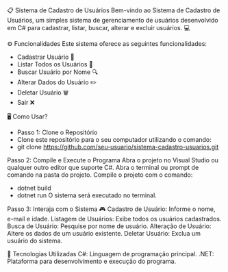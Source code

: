 📋 Sistema de Cadastro de Usuários
Bem-vindo ao Sistema de Cadastro de Usuários, um simples sistema de gerenciamento de usuários desenvolvido em C# para cadastrar, listar, buscar, alterar e excluir usuários. 💻

⚙️ Funcionalidades
Este sistema oferece as seguintes funcionalidades:

- Cadastrar Usuário 📝
- Listar Todos os Usuários 📜
- Buscar Usuário por Nome 🔍
- Alterar Dados do Usuário ✏️
- Deletar Usuário 🗑️
- Sair ❌

🖥️ Como Usar?
- Passo 1: Clone o Repositório
- Clone este repositório para o seu computador utilizando o comando:
- git clone https://github.com/seu-usuario/sistema-cadastro-usuarios.git

Passo 2: Compile e Execute o Programa
Abra o projeto no Visual Studio ou qualquer outro editor que suporte C#.
Abra o terminal ou prompt de comando na pasta do projeto.
Compile o projeto com o comando:
- dotnet build
- dotnet run
O sistema será executado no terminal.

Passo 3: Interaja com o Sistema 🎮
Cadastro de Usuário: Informe o nome, e-mail e idade.
Listagem de Usuários: Exibe todos os usuários cadastrados.
Busca de Usuário: Pesquise por nome de usuário.
Alteração de Usuário: Altere os dados de um usuário existente.
Deletar Usuário: Exclua um usuário do sistema.

📌 Tecnologias Utilizadas
C#: Linguagem de programação principal.
.NET: Plataforma para desenvolvimento e execução do programa.
